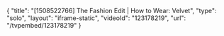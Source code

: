 {
    "title": "[1508522766] The Fashion Edit | How to Wear: Velvet",
    "type": "solo",
    "layout": "iframe-static",
    "videoId": "123178219",
    "url": "\/tvpembed\/123178219"
}